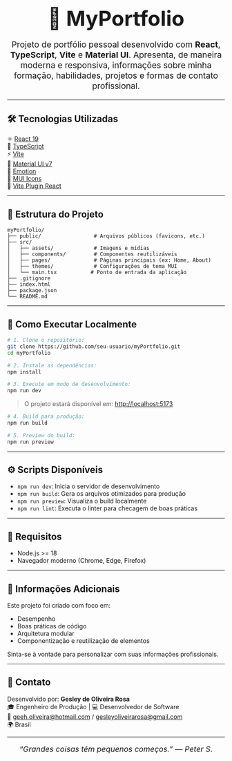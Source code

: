 <div align="center">
  <h1 style="font-size: 3rem; margin-bottom: 0.5rem;">💼 MyPortfolio</h1>
  <p style="font-size: 1.2rem; max-width: 700px;">
    Projeto de portfólio pessoal desenvolvido com <strong>React</strong>, <strong>TypeScript</strong>, <strong>Vite</strong> e <strong>Material UI</strong>. Apresenta, de maneira moderna e responsiva, informações sobre minha formação, habilidades, projetos e formas de contato profissional.
  </p>
</div>

---

## 🛠️ Tecnologias Utilizadas

<ul style="list-style: none; padding-left: 0;">
  <li>⚛️ <a href="https://react.dev/">React 19</a></li>
  <li>🔷 <a href="https://www.typescriptlang.org/">TypeScript</a></li>
  <li>⚡ <a href="https://vitejs.dev/">Vite</a></li>
  <li>🎨 <a href="https://mui.com/">Material UI v7</a></li>
  <li>💅 <a href="https://emotion.sh/docs/introduction">Emotion</a></li>
  <li>🔣 <a href="https://mui.com/components/material-icons/">MUI Icons</a></li>
  <li>🧩 <a href="https://github.com/vitejs/vite-plugin-react">Vite Plugin React</a></li>
</ul>

---

## 📁 Estrutura do Projeto

```shell
myPortfolio/
├── public/                 # Arquivos públicos (favicons, etc.)
├── src/
│   ├── assets/             # Imagens e mídias
│   ├── components/         # Componentes reutilizáveis
│   ├── pages/              # Páginas principais (ex: Home, About)
│   ├── themes/             # Configurações de tema MUI
│   └── main.tsx           # Ponto de entrada da aplicação
├── .gitignore
├── index.html
├── package.json
└── README.md
```

---

## 🚀 Como Executar Localmente

```bash
# 1. Clone o repositório:
git clone https://github.com/seu-usuario/myPortfolio.git
cd myPortfolio

# 2. Instale as dependências:
npm install

# 3. Execute em modo de desenvolvimento:
npm run dev
```

> O projeto estará disponível em: [http://localhost:5173](http://localhost:5173)

```bash
# 4. Build para produção:
npm run build

# 5. Preview do build:
npm run preview
```

---

## ⚙️ Scripts Disponíveis

- `npm run dev`: Inicia o servidor de desenvolvimento
- `npm run build`: Gera os arquivos otimizados para produção
- `npm run preview`: Visualiza o build localmente
- `npm run lint`: Executa o linter para checagem de boas práticas

---

## 🧪 Requisitos

- Node.js >= 18
- Navegador moderno (Chrome, Edge, Firefox)

---

## 📝 Informações Adicionais

Este projeto foi criado com foco em:

- Desempenho
- Boas práticas de código
- Arquitetura modular
- Componentização e reutilização de elementos

Sinta-se à vontade para personalizar com suas informações profissionais.

---

## 📢 Contato

Desenvolvido por: **Gesley de Oliveira Rosa**  
🎓 Engenheiro de Produção | 💻 Desenvolvedor de Software  
📧 geeh.oliveira@hotmail.com / gesleyoliveirarosa@gmail.com  
🌍 Brasil

---

<p align="center" style="font-style: italic; font-size: 1.1rem;">
  “Grandes coisas têm pequenos começos.” — Peter S.
</p>



